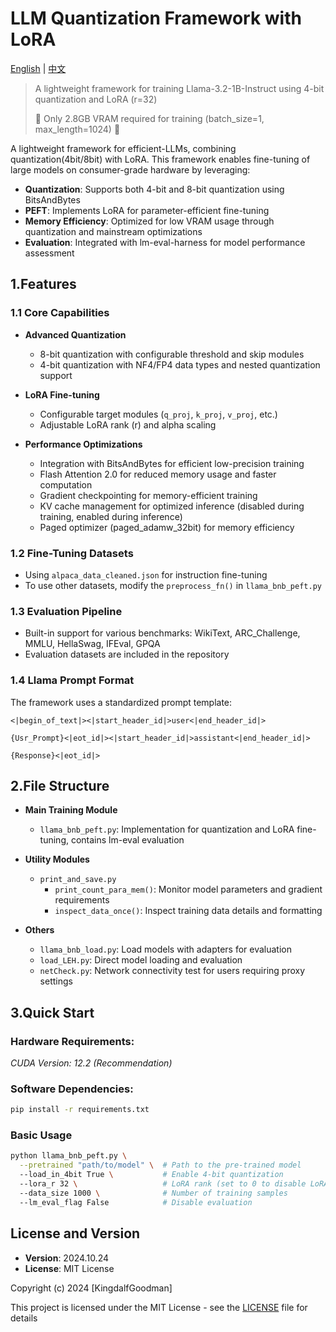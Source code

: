 # LLM Quantization Framework with LoRA

[English](README.md) | [中文](README_zh-CN.md)

> A lightweight framework for training Llama-3.2-1B-Instruct using 4-bit quantization and LoRA (r=32)
> 
> :rocket: Only 2.8GB VRAM required for training (batch_size=1, max_length=1024) :rocket:


A lightweight framework for efficient-LLMs, combining quantization(4bit/8bit) with LoRA. This framework enables fine-tuning of large models on consumer-grade hardware by leveraging:
- **Quantization**: Supports both 4-bit and 8-bit quantization using BitsAndBytes
- **PEFT**: Implements LoRA for parameter-efficient fine-tuning
- **Memory Efficiency**: Optimized for low VRAM usage through quantization and mainstream optimizations
- **Evaluation**: Integrated with lm-eval-harness for model performance assessment
 
## 1.Features

### 1.1 Core Capabilities

- **Advanced Quantization**
  - 8-bit quantization with configurable threshold and skip modules
  - 4-bit quantization with NF4/FP4 data types and nested quantization support


- **LoRA Fine-tuning**
  - Configurable target modules (`q_proj`, `k_proj`, `v_proj`, etc.)
  - Adjustable LoRA rank (r) and alpha scaling

- **Performance Optimizations**
  - Integration with BitsAndBytes for efficient low-precision training
  - Flash Attention 2.0 for reduced memory usage and faster computation
  - Gradient checkpointing for memory-efficient training
  - KV cache management for optimized inference (disabled during training, enabled during inference)
  - Paged optimizer (paged_adamw_32bit) for memory efficiency

### 1.2 Fine-Tuning Datasets

- Using `alpaca_data_cleaned.json` for instruction fine-tuning
- To use other datasets, modify the `preprocess_fn()` in `llama_bnb_peft.py`

### 1.3 Evaluation Pipeline

- Built-in support for various benchmarks: WikiText, ARC_Challenge, MMLU, HellaSwag, IFEval, GPQA
- Evaluation datasets are included in the repository

### 1.4 Llama Prompt Format

The framework uses a standardized prompt template:

```
<|begin_of_text|><|start_header_id|>user<|end_header_id|>

{Usr_Prompt}<|eot_id|><|start_header_id|>assistant<|end_header_id|>

{Response}<|eot_id|>
```

## 2.File Structure
- **Main Training Module**
  - `llama_bnb_peft.py`: Implementation for quantization and LoRA fine-tuning, contains lm-eval evaluation

- **Utility Modules**
  - `print_and_save.py`
    - `print_count_para_mem()`: Monitor model parameters and gradient requirements
    - `inspect_data_once()`: Inspect training data details and formatting

- **Others**
  - `llama_bnb_load.py`: Load models with adapters for evaluation
  - `load_LEH.py`: Direct model loading and evaluation
  - `netCheck.py`: Network connectivity test for users requiring proxy settings

## 3.Quick Start

### Hardware Requirements:
*CUDA Version: 12.2 (Recommendation)*

### Software Dependencies:
```bash
pip install -r requirements.txt
```

### Basic Usage

```bash
python llama_bnb_peft.py \
  --pretrained "path/to/model" \  # Path to the pre-trained model
  --load_in_4bit True \           # Enable 4-bit quantization
  --lora_r 32 \                   # LoRA rank (set to 0 to disable LoRA)
  --data_size 1000 \              # Number of training samples
  --lm_eval_flag False            # Disable evaluation
```

## License and Version
- **Version**: 2024.10.24
- **License**: MIT License

Copyright (c) 2024 [KingdalfGoodman]

This project is licensed under the MIT License - see the [LICENSE](LICENSE) file for details
